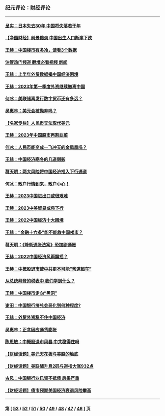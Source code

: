 ### 纪元评论：财经评论
---
#### [呈实：日本失去30年 中国将失落若干年](../../pages/nsc1026/n14078260.md?09300330) 
#### [【净园财经】前景黯淡 中国出生人口断崖下跌](../../pages/nsc1026/n14049754.md?09300330) 
#### [王赫：中国楼市有多冷，请看3个数据](../../pages/nsc1026/n14046129.md?09300330) 
#### [油管热门频道 翻墙必看视频 新闻](ok?09300330)
#### [王赫：上半年外贸数据揭中国经济困境](../../pages/nsc1026/n14034198.md?09300330) 
#### [王赫：2023年第一季度外资继续撤离中国](../../pages/nsc1026/n13988870.md?09300330) 
#### [何冰：美联储离发行数字货币还有多远？](../../pages/nsc1026/n13986109.md?09300330) 
#### [吴惠林：美元会被抛弃吗？](../../pages/nsc1026/n13984087.md?09300330) 
#### [【名家专栏】人民币无法取代美元](../../pages/nsc1026/n13974270.md?09300330) 
#### [王赫：2023年中国股市再割韭菜](../../pages/nsc1026/n13965334.md?09300330) 
#### [何冰：人民币能变成一飞冲天的金凤凰吗？](../../pages/nsc1026/n13964999.md?09300330) 
#### [王赫：中国经济寒冬的几道侧影](../../pages/nsc1026/n13932953.md?09300330) 
#### [蒋天明：两大风险将中国经济推入下行通道](../../pages/nsc1026/n13929820.md?09300330) 
#### [何冰：散户行情到来，散户小心！](../../pages/nsc1026/n13928308.md?09300330) 
#### [王赫：2023中国进出口或很艰难](../../pages/nsc1026/n13911515.md?09300330) 
#### [王赫：2023中美贸易或将下行](../../pages/nsc1026/n13899005.md?09300330) 
#### [王赫：2022中国经济十大困境](../../pages/nsc1026/n13883766.md?09300330) 
#### [王赫：“金融十六条”能不能救中国楼市？](../../pages/nsc1026/n13868431.md?09300330) 
#### [蒋天明：《降低通胀法案》恐加剧通胀](../../pages/nsc1026/n13806996.md?09300330) 
#### [王赫：2022中国经济风雨飘摇？](../../pages/nsc1026/n13803207.md?09300330) 
#### [王赫：中概股退市使中共更不可能“弯道超车”](../../pages/nsc1026/n13802858.md?09300330) 
#### [从总统拜登的税表中 我们学到什么？](../../pages/nsc1026/n13773081.md?09300330) 
#### [王赫：中国楼市走向“黑洞”](../../pages/nsc1026/n13770647.md?09300330) 
#### [谢田：中国银行挤兑会恶化到何种程度?](../../pages/nsc1026/n13766965.md?09300330) 
#### [王赫：外贸外资稳不住中国经济](../../pages/nsc1026/n13753933.md?09300330) 
#### [吴惠林：正念因应通货膨胀](../../pages/nsc1026/n13750350.md?09300330) 
#### [陈思敏：中概股退市风暴 中共稳得住吗](../../pages/nsc1026/n13738978.md?09300330) 
#### [【财经话题】美元天花板与美股的触底](../../pages/nsc1026/n13736495.md?09300330) 
#### [【财经话题】美联储升息2码与道指大涨932点](../../pages/nsc1026/n13727377.md?09300330) 
#### [古风：中国银行业已资不抵债 后果严重](../../pages/nsc1026/n13726111.md?09300330) 
#### [【财经话题】债市预期美国经济衰退风险攀高](../../pages/nsc1026/n13698043.md?09300330) 

---
#### 第 [ [53](./53.md?09300330) / [52](./52.md?09300330) / [51](./51.md?09300330) / [50](./50.md?09300330) / [49](./49.md?09300330) / [48](./48.md?09300330) / [47](./47.md?09300330) / [46](./46.md?09300330) ] 页
